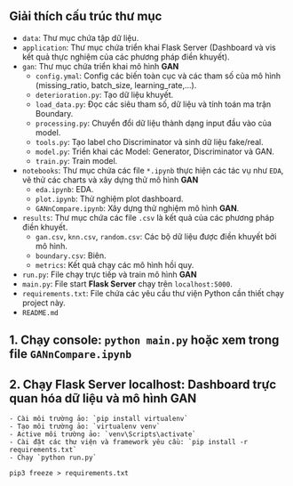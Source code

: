 ## Giải thích cấu trúc thư mục
- `data`: Thư mục chứa tập dữ liệu.
- `application`: Thư mục chứa triển khai Flask Server (Dashboard và vis kết quả thực nghiệm của các phương pháp điền khuyết).
- `gan`: Thư mục chứa triển khai mô hình **GAN**
    * `config.ymal`: Config các biến toàn cục và các tham số của mô hình (missing_ratio, batch_size, learning_rate,...).
    * `deterioration.py`: Tạo dữ liệu khuyết.
    * `load_data.py`: Đọc các siêu tham số, dữ liệu và tính toán ma trận Boundary. 
    * `processing.py`: Chuyển đổi dữ liệu thành dạng input đầu vào của model.
    * `tools.py`: Tạo label cho Discriminator và sinh dữ liệu fake/real.
    * `model.py`: Triển khai các Model: Generator, Discriminator và GAN.
    * `train.py`: Train model.
- `notebooks`: Thư mục chứa các file `*.ipynb` thực hiện các tác vụ như `EDA`, vẽ thử các charts và xây dựng thử mô hình **GAN**
    * `eda.ipynb`: EDA.
    * `plot.ipynb`: Thử nghiệm plot dashboard.
    * `GANnCompare.ipynb`: Xây dựng thử nghiệm mô hình **GAN**.
- `results`: Thư mục chứa các file `.csv` là kết quả của các phương pháp điền khuyết.
    * `gan.csv`, `knn.csv`, `random.csv`: Các bộ dữ liệu được điền khuyết bởi mô hình.
    * `boundary.csv`: Biên.
    * `metrics`: Kết quả chạy các mô hình hồi quy.
- `run.py`: File chạy trực tiếp và train mô hình **GAN**
- `main.py`: File start **Flask Server** chạy trên `localhost:5000`.
- `requirements.txt`: File chứa các yêu cầu thư viện Python cần thiết chạy project này.
- `README.md`

## 1. Chạy console: `python main.py` hoặc xem trong file `GANnCompare.ipynb`

## 2. Chạy Flask Server localhost: Dashboard trực quan hóa dữ liệu và mô hình GAN
    - Cài môi trường ảo: `pip install virtualenv`
    - Tạo môi trường ảo: `virtualenv venv`
    - Active môi trường ảo: `venv\Scripts\activate`
    - Cài đặt các thư viện và framework yêu cầu: `pip install -r requirements.txt`
    - Chạy `python run.py`

`pip3 freeze > requirements.txt`
